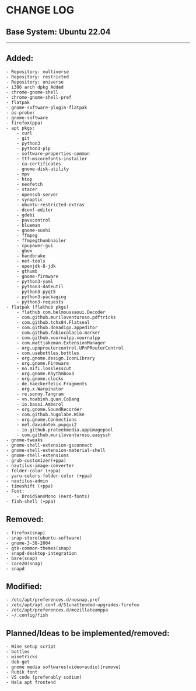 # CHANGE LOG
## Base System: Ubuntu 22.04
---
## Added:
    - Repository: multiverse
    - Repository: restricted
    - Repository: universe
    - i386 arch dpkg Added
    - chrome-gnome-shell
    - chrome-gnome-shell-pref
    - flatpak
    - gnome-software-plugin-flatpak
    - os-prober
    - gnome-software
    - firefox(ppa)
    - apt pkgs:
        - curl
        - git
        - python3
        - python3-pip
        - software-properties-common
        - ttf-mscorefonts-installer
        - ca-certificates
        - gnome-disk-utility
        - mpv
        - htop
        - neofetch
        - stacer
        - openssh-server
        - synaptic
        - ubuntu-restricted-extras
        - dconf-editor
        - gdebi
        - pavucontrol
        - blueman
        - gnome-sushi
        - ffmpeg
        - ffmpegthumbnailer
        - cpupower-gui
        - ghex
        - handbrake
        - net-tools
        - openjdk-8-jdk
        - gthumb
        - gnome-firmware
        - python3-yaml
        - python3-dateutil
        - python3-pyqt5
        - python3-packaging
        - python3-requests
    - flatpak (flathub pkgs)
        - flathub com.belmoussaoui.Decoder 
        - com.github.muriloventuroso.pdftricks
        - com.github.tchx84.Flatseal
        - com.github.donadigo.appeditor
        - com.github.fabiocolacio.marker
        - com.github.xournalpp.xournalpp
        - com.mattjakeman.ExtensionManager
        - org.upnproutercontrol.UPnPRouterControl
        - com.usebottles.bottles
        - org.gnome.design.IconLibrary
        - org.gnome.Firmware
        - no.mifi.losslesscut
        - org.gnome.Rhythmbox3
        - org.gnome.clocks
        - de.haeckerfelix.Fragments
        - org.x.Warpinator
        - re.sonny.Tangram
        - vn.hoabinh.quan.CoBang
        - io.bassi.Amberol
        - org.gnome.SoundRecorder
        - com.github.hugolabe.Wike
        - org.gnome.Connections
        - net.davidotek.pupgui2
        - io.github.prateekmedia.appimagepool
        - com.github.muriloventuroso.easyssh
    - gnome-tweaks
    - gnome-shell-extension-gsconnect
    - gnome-shell-extension-material-shell
    - gnome-shell-extensions
    - grub-customizer(+ppa)
    - nautilus-image-converter
    - folder-color (+ppa)
    - yaru-colors-folder-color (+ppa)
    - nautilus-admin
    - timeshift (+ppa)
    - Font:
        - DroidSansMono (nerd-fonts)
    - fish-shell (+ppa)
## Removed:
    - firefox(snap)
    - snap-store(ubuntu-software)
    - gnome-3-38-2004
    - gtk-common-themes(snap)
    - snapd-desktop-integration
    - bare(snap)
    - core20(snap)
    - snapd
## Modified:
    - /etc/apt/preferences.d/nosnap.pref
    - /etc/apt/apt.conf.d/51unattended-upgrades-firefox
    - /etc/apt/preferences.d/mozillateamppa
    - ~/.config/fish
## Planned/Ideas to be implemented/removed:
    - Wine setup script
    - bottles
    - winetricks
    - deb-get
    - gnome media softwares(video+audio)[remove]
    - Rubik font
    - VS code (preferably codium)
    - Nala apt frontend